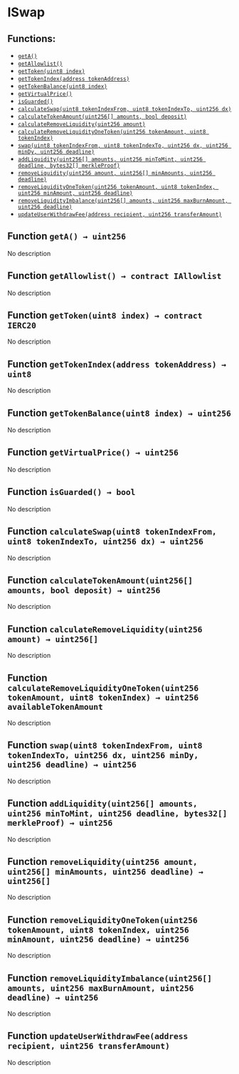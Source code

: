 # ISwap

## Functions:

* [`getA()`](iswap.md#ISwap-getA--)
* [`getAllowlist()`](iswap.md#ISwap-getAllowlist--)
* [`getToken(uint8 index)`](iswap.md#ISwap-getToken-uint8-)
* [`getTokenIndex(address tokenAddress)`](iswap.md#ISwap-getTokenIndex-address-)
* [`getTokenBalance(uint8 index)`](iswap.md#ISwap-getTokenBalance-uint8-)
* [`getVirtualPrice()`](iswap.md#ISwap-getVirtualPrice--)
* [`isGuarded()`](iswap.md#ISwap-isGuarded--)
* [`calculateSwap(uint8 tokenIndexFrom, uint8 tokenIndexTo, uint256 dx)`](iswap.md#ISwap-calculateSwap-uint8-uint8-uint256-)
* [`calculateTokenAmount(uint256[] amounts, bool deposit)`](iswap.md#ISwap-calculateTokenAmount-uint256---bool-)
* [`calculateRemoveLiquidity(uint256 amount)`](iswap.md#ISwap-calculateRemoveLiquidity-uint256-)
* [`calculateRemoveLiquidityOneToken(uint256 tokenAmount, uint8 tokenIndex)`](iswap.md#ISwap-calculateRemoveLiquidityOneToken-uint256-uint8-)
* [`swap(uint8 tokenIndexFrom, uint8 tokenIndexTo, uint256 dx, uint256 minDy, uint256 deadline)`](iswap.md#ISwap-swap-uint8-uint8-uint256-uint256-uint256-)
* [`addLiquidity(uint256[] amounts, uint256 minToMint, uint256 deadline, bytes32[] merkleProof)`](iswap.md#ISwap-addLiquidity-uint256---uint256-uint256-bytes32---)
* [`removeLiquidity(uint256 amount, uint256[] minAmounts, uint256 deadline)`](iswap.md#ISwap-removeLiquidity-uint256-uint256---uint256-)
* [`removeLiquidityOneToken(uint256 tokenAmount, uint8 tokenIndex, uint256 minAmount, uint256 deadline)`](iswap.md#ISwap-removeLiquidityOneToken-uint256-uint8-uint256-uint256-)
* [`removeLiquidityImbalance(uint256[] amounts, uint256 maxBurnAmount, uint256 deadline)`](iswap.md#ISwap-removeLiquidityImbalance-uint256---uint256-uint256-)
* [`updateUserWithdrawFee(address recipient, uint256 transferAmount)`](iswap.md#ISwap-updateUserWithdrawFee-address-uint256-)

## Function `getA() → uint256` <a id="ISwap-getA--"></a>

No description

## Function `getAllowlist() → contract IAllowlist` <a id="ISwap-getAllowlist--"></a>

No description

## Function `getToken(uint8 index) → contract IERC20` <a id="ISwap-getToken-uint8-"></a>

No description

## Function `getTokenIndex(address tokenAddress) → uint8` <a id="ISwap-getTokenIndex-address-"></a>

No description

## Function `getTokenBalance(uint8 index) → uint256` <a id="ISwap-getTokenBalance-uint8-"></a>

No description

## Function `getVirtualPrice() → uint256` <a id="ISwap-getVirtualPrice--"></a>

No description

## Function `isGuarded() → bool` <a id="ISwap-isGuarded--"></a>

No description

## Function `calculateSwap(uint8 tokenIndexFrom, uint8 tokenIndexTo, uint256 dx) → uint256` <a id="ISwap-calculateSwap-uint8-uint8-uint256-"></a>

No description

## Function `calculateTokenAmount(uint256[] amounts, bool deposit) → uint256` <a id="ISwap-calculateTokenAmount-uint256---bool-"></a>

No description

## Function `calculateRemoveLiquidity(uint256 amount) → uint256[]` <a id="ISwap-calculateRemoveLiquidity-uint256-"></a>

No description

## Function `calculateRemoveLiquidityOneToken(uint256 tokenAmount, uint8 tokenIndex) → uint256 availableTokenAmount` <a id="ISwap-calculateRemoveLiquidityOneToken-uint256-uint8-"></a>

No description

## Function `swap(uint8 tokenIndexFrom, uint8 tokenIndexTo, uint256 dx, uint256 minDy, uint256 deadline) → uint256` <a id="ISwap-swap-uint8-uint8-uint256-uint256-uint256-"></a>

No description

## Function `addLiquidity(uint256[] amounts, uint256 minToMint, uint256 deadline, bytes32[] merkleProof) → uint256` <a id="ISwap-addLiquidity-uint256---uint256-uint256-bytes32---"></a>

No description

## Function `removeLiquidity(uint256 amount, uint256[] minAmounts, uint256 deadline) → uint256[]` <a id="ISwap-removeLiquidity-uint256-uint256---uint256-"></a>

No description

## Function `removeLiquidityOneToken(uint256 tokenAmount, uint8 tokenIndex, uint256 minAmount, uint256 deadline) → uint256` <a id="ISwap-removeLiquidityOneToken-uint256-uint8-uint256-uint256-"></a>

No description

## Function `removeLiquidityImbalance(uint256[] amounts, uint256 maxBurnAmount, uint256 deadline) → uint256` <a id="ISwap-removeLiquidityImbalance-uint256---uint256-uint256-"></a>

No description

## Function `updateUserWithdrawFee(address recipient, uint256 transferAmount)` <a id="ISwap-updateUserWithdrawFee-address-uint256-"></a>

No description

